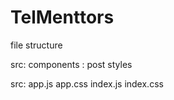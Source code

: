 # TelMenttors


file structure

src:
  components : 
    post
    styles
   
 src:
 app.js
 app.css
 index.js
 index.css
